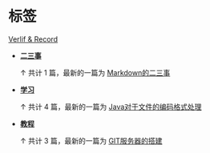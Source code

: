 # 标签

[Verlif & Record](readme.md)

* __[二三事](tags/二三事.md)__

  ↑ 共计 1 篇，最新的一篇为 [Markdown的二三事](docs/二三事/Markdown的二三事.md)

* __[学习](tags/学习.md)__

  ↑ 共计 4 篇，最新的一篇为 [Java对于文件的编码格式处理](docs/学习/Java对于文件的编码格式处理.md)

* __[教程](tags/教程.md)__

  ↑ 共计 3 篇，最新的一篇为 [GIT服务器的搭建](docs/教程/GIT服务器的搭建.md)

